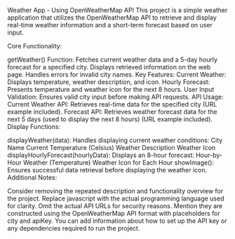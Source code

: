 Weather App - Using OpenWeatherMap API
This project is a simple weather application that utilizes the OpenWeatherMap API to retrieve and display real-time weather information and a short-term forecast based on user input.

Core Functionality:

getWeather() Function:
Fetches current weather data and a 5-day hourly forecast for a specified city.
Displays retrieved information on the web page.
Handles errors for invalid city names.
Key Features:
Current Weather: Displays temperature, weather description, and icon.
Hourly Forecast: Presents temperature and weather icon for the next 8 hours.
User Input Validation: Ensures valid city input before making API requests.
API Usage:
Current Weather API: Retrieves real-time data for the specified city (URL example included).
Forecast API: Retrieves weather forecast data for the next 5 days (used to display the next 8 hours) (URL example included).
Display Functions:

displayWeather(data): Handles displaying current weather conditions:
City Name
Current Temperature (Celsius)
Weather Description
Weather Icon
displayHourlyForecast(hourlyData): Displays an 8-hour forecast:
Hour-by-Hour Weather (Temperature)
Weather Icon for Each Hour
showImage(): Ensures successful data retrieval before displaying the weather icon.
Additional Notes:

Consider removing the repeated description and functionality overview for the project.
Replace javascript with the actual programming language used for clarity.
Omit the actual API URLs for security reasons. Mention they are constructed using the OpenWeatherMap API format with placeholders for city and apiKey.
You can add information about how to set up the API key or any dependencies required to run the project.
